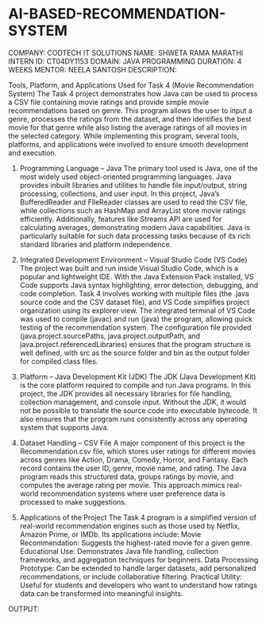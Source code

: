 # AI-BASED-RECOMMENDATION-SYSTEM
COMPANY: CODTECH IT SOLUTIONS
NAME: SHWETA RAMA MARATHI
INTERN ID: CT04DY1153
DOMAIN: JAVA PROGRAMMING
DURATION: 4 WEEKS
MENTOR: NEELA SANTOSH
DESCRIPTION:

Tools, Platform, and Applications Used for Task 4 (Movie Recommendation System)
The Task 4 project demonstrates how Java can be used to process a CSV file containing movie ratings and provide simple movie recommendations based on genre. This program allows the user to input a genre, processes the ratings from the dataset, and then identifies the best movie for that genre while also listing the average ratings of all movies in the selected category. While implementing this program, several tools, platforms, and applications were involved to ensure smooth development and execution.

1. Programming Language – Java
The primary tool used is Java, one of the most widely used object-oriented programming languages. Java provides inbuilt libraries and utilities to handle file input/output, string processing, collections, and user input. In this project, Java’s BufferedReader and FileReader classes are used to read the CSV file, while collections such as HashMap and ArrayList store movie ratings efficiently. Additionally, features like Streams API are used for calculating averages, demonstrating modern Java capabilities. Java is particularly suitable for such data processing tasks because of its rich standard libraries and platform independence.

2. Integrated Development Environment – Visual Studio Code (VS Code)
The project was built and run inside Visual Studio Code, which is a popular and lightweight IDE. With the Java Extension Pack installed, VS Code supports Java syntax highlighting, error detection, debugging, and code completion. Task 4 involves working with multiple files (the .java source code and the CSV dataset file), and VS Code simplifies project organization using its explorer view. The integrated terminal of VS Code was used to compile (javac) and run (java) the program, allowing quick testing of the recommendation system.
The configuration file provided (java.project.sourcePaths, java.project.outputPath, and java.project.referencedLibraries) ensures that the program structure is well defined, with src as the source folder and bin as the output folder for compiled class files.

3. Platform – Java Development Kit (JDK)
The JDK (Java Development Kit) is the core platform required to compile and run Java programs. In this project, the JDK provides all necessary libraries for file handling, collection management, and console input. Without the JDK, it would not be possible to translate the source code into executable bytecode. It also ensures that the program runs consistently across any operating system that supports Java.

4. Dataset Handling – CSV File
A major component of this project is the Recommendation.csv file, which stores user ratings for different movies across genres like Action, Drama, Comedy, Horror, and Fantasy. Each record contains the user ID, genre, movie name, and rating. The Java program reads this structured data, groups ratings by movie, and computes the average rating per movie. This approach mimics real-world recommendation systems where user preference data is processed to make suggestions.

5. Applications of the Project
The Task 4 program is a simplified version of real-world recommendation engines such as those used by Netflix, Amazon Prime, or IMDb. Its applications include:
Movie Recommendation: Suggests the highest-rated movie for a given genre.
Educational Use: Demonstrates Java file handling, collection frameworks, and aggregation techniques for beginners.
Data Processing Prototype: Can be extended to handle larger datasets, add personalized recommendations, or include collaborative filtering.
Practical Utility: Useful for students and developers who want to understand how ratings data can be transformed into meaningful insights.

OUTPUT:
